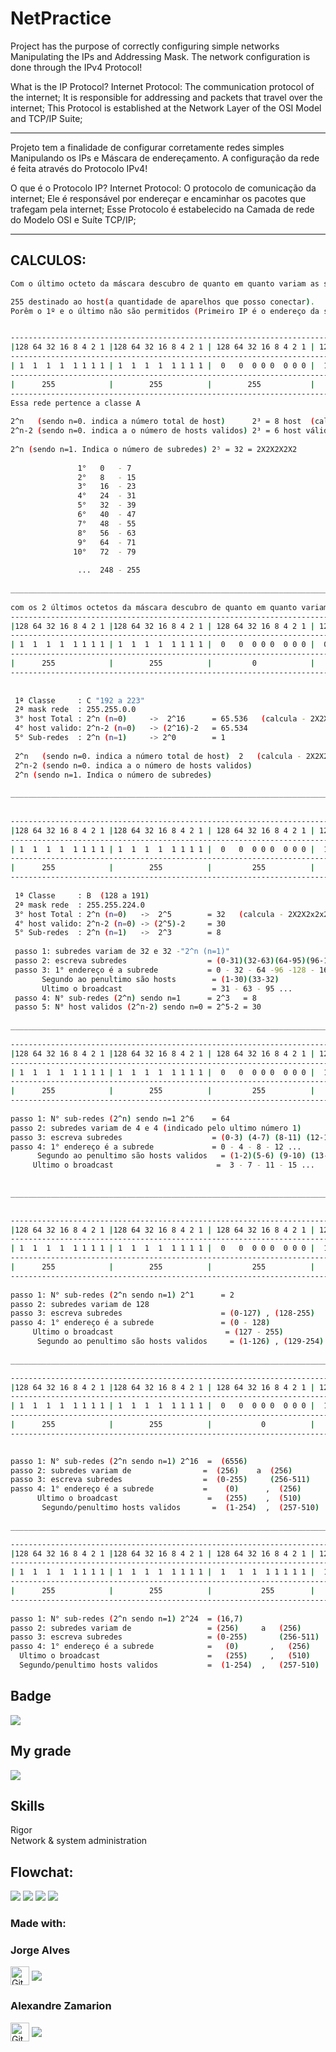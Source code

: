 # NetPractice

Project has the purpose of correctly configuring simple networks Manipulating the IPs and Addressing Mask.
The network configuration is done through the IPv4 Protocol!

What is the IP Protocol?
Internet Protocol: The communication protocol of the internet;
It is responsible for addressing and packets that travel over the internet;
This Protocol is established at the Network Layer of the OSI Model and TCP/IP Suite;

----------------------------------------------------------------------------------------
Projeto tem a finalidade de configurar corretamente redes simples Manipulando os IPs e Máscara de endereçamento.
A configuração da rede é feita através do Protocolo IPv4!

O que é o Protocolo IP?
Internet Protocol: O protocolo de comunicação da internet;
Ele é responsável por endereçar e encaminhar os pacotes que trafegam pela internet;
Esse Protocolo é estabelecido na Camada de rede do Modelo OSI e Suíte TCP/IP;

__________________________________________________________________________________________

## CALCULOS:

```bash
Com o último octeto da máscara descubro de quanto em quanto variam as sub-redes:

255 destinado ao host(a quantidade de aparelhos que posso conectar). 
Porêm o 1º e o último não são permitidos (Primeiro IP é o endereço da sub-rede e o último do broadcast).


-------------------------------------------------------------------------------------------		   	   
|128 64 32 16 8 4 2 1 |128 64 32 16 8 4 2 1 | 128 64 32 16 8 4 2 1 | 128 64 32 16 8 4 2 1 |
-------------------------------------------------------------------------------------------
| 1  1  1  1  1 1 1 1 | 1  1  1  1  1 1 1 1 |  0   0  0 0 0  0 0 0 |  1   1  1  1 1 0 0 0 |
------------------------------------------------------------------------------------------- 		
|      255            |        255          |        255           |         248          |
-------------------------------------------------------------------------------------------
Essa rede pertence a classe A
	 	
2^n   (sendo n=0. indica a número total de host)      2³ = 8 host  (calcula) 2X2X2     = 8
2^n-2 (sendo n=0. indica a o número de hosts validos) 2³ = 6 host válidos    2X2X2 - 2 = 6
 
2^n (sendo n=1. Indica o número de subredes) 2⁵ = 32 = 2X2X2X2X2
 		   			   
 			   1°	0   - 7	
 			   2°	8   - 15 
 			   3°	16  - 23	
 			   4°	24  - 31 
 			   5°	32  - 39
 			   6°	40  - 47
 			   7°	48  - 55
 			   8°	56  - 63
 			   9°	64  - 71
 			  10°   72  - 79
 			   
 			   ...	248 - 255	
       
__________________________________________________________________________________________			   
 	
com os 2 últimos octetos da máscara descubro de quanto em quanto variam as sub-redes:  
-------------------------------------------------------------------------------------------		   	   
|128 64 32 16 8 4 2 1 |128 64 32 16 8 4 2 1 | 128 64 32 16 8 4 2 1 | 128 64 32 16 8 4 2 1 |
-------------------------------------------------------------------------------------------
| 1  1  1  1  1 1 1 1 | 1  1  1  1  1 1 1 1 |  0   0  0 0 0  0 0 0 |  0   0  0  0 0 0 0 0 |
------------------------------------------------------------------------------------------- 		
|      255            |        255          |         0            |         0            |
-------------------------------------------------------------------------------------------
 			   
 			   
 1ª Classe     : C "192 a 223"
 2ª mask rede  : 255.255.0.0
 3° host Total : 2^n (n=0)     ->  2^16      = 65.536   (calcula - 2X2X2)  
 4° host valido: 2^n-2 (n=0)   -> (2^16)-2   = 65.534
 5° Sub-redes  : 2^n (n=1)     -> 2^0        = 1 
 
 2^n   (sendo n=0. indica a número total de host)  2   (calcula - 2X2X2)   
 2^n-2 (sendo n=0. indica a o número de hosts validos) 
 2^n (sendo n=1. Indica o número de subredes) 
 
__________________________________________________________________________________________
 
 
-------------------------------------------------------------------------------------------		   	   
|128 64 32 16 8 4 2 1 |128 64 32 16 8 4 2 1 | 128 64 32 16 8 4 2 1 | 128 64 32 16 8 4 2 1 |
-------------------------------------------------------------------------------------------
| 1  1  1  1  1 1 1 1 | 1  1  1  1  1 1 1 1 |  0   0  0 0 0  0 0 0 |  1   1  1  0 0 0 0 0 |
------------------------------------------------------------------------------------------- 		
|      255            |        255          |         255          |         224          |
-------------------------------------------------------------------------------------------
 
 1ª Classe     : B  (128 a 191)
 2ª mask rede  : 255.255.224.0
 3° host Total : 2^n (n=0)   ->  2^5        = 32   (calcula - 2X2X2x2x2)  
 4° host valido: 2^n-2 (n=0) -> (2^5)-2     = 30
 5° Sub-redes  : 2^n (n=1)   ->  2^3        = 8
  
 passo 1: subredes variam de 32 e 32 -"2^n (n=1)"
 passo 2: escreva subredes                  = (0-31)(32-63)(64-95)(96-127)(128-159)(160-191)(192-223)(224-255)
 passo 3: 1° endereço é a subrede           = 0 - 32 - 64 -96 -128 - 160 - 192 - 224 
  	   Segundo ao penultimo são hosts        = (1-30)(33-32)
  	   Ultimo o broadcast                    = 31 - 63 - 95 ...
 passo 4: N° sub-redes (2^n) sendo n=1      = 2^3   = 8
 passo 5: N° host validos (2^n-2) sendo n=0 = 2^5-2 = 30
 
_____________________________________________________________________________________________
              			    
-------------------------------------------------------------------------------------------		   	   
|128 64 32 16 8 4 2 1 |128 64 32 16 8 4 2 1 | 128 64 32 16 8 4 2 1 | 128 64 32 16 8 4 2 1 |
-------------------------------------------------------------------------------------------
| 1  1  1  1  1 1 1 1 | 1  1  1  1  1 1 1 1 |  0   0  0 0 0  0 0 0 |  1   1  1  1 1 1 0 0 |
------------------------------------------------------------------------------------------- 		
|      255            |        255          |         255          |         252          |
-------------------------------------------------------------------------------------------
 
passo 1: N° sub-redes (2^n) sendo n=1 2^6    = 64
passo 2: subredes variam de 4 e 4 (indicado pelo ultimo número 1)
passo 3: escreva subredes                    = (0-3) (4-7) (8-11) (12-15) ...
passo 4: 1° endereço é a subrede             = 0 - 4 - 8 - 12 ...
 	  Segundo ao penultimo são hosts validos   = (1-2)(5-6) (9-10) (13-14)
  	 Ultimo o broadcast                       =  3 - 7 - 11 - 15 ... 
  	  
  	  
_____________________________________________________________________________________________ 	  
 	  

-------------------------------------------------------------------------------------------		   	   
|128 64 32 16 8 4 2 1 |128 64 32 16 8 4 2 1 | 128 64 32 16 8 4 2 1 | 128 64 32 16 8 4 2 1 |
-------------------------------------------------------------------------------------------
| 1  1  1  1  1 1 1 1 | 1  1  1  1  1 1 1 1 |  0   0  0 0 0  0 0 0 |  1   0  0  0 0 0 0 0 |
-------------------------------------------------------------------------------------------
|      255            |        255          |         255          |         128          |
-------------------------------------------------------------------------------------------
  	  
passo 1: N° sub-redes (2^n sendo n=1) 2^1      = 2
passo 2: subredes variam de 128
passo 3: escreva subredes                      = (0-127) , (128-255)
passo 4: 1° endereço é a subrede               = (0 - 128)
  	 Ultimo o broadcast                         = (127 - 255)
 	  Segundo ao penultimo são hosts validos     = (1-126) , (129-254)
  	 	  
__________________________________________________________________________________________

-------------------------------------------------------------------------------------------
|128 64 32 16 8 4 2 1 |128 64 32 16 8 4 2 1 | 128 64 32 16 8 4 2 1 | 128 64 32 16 8 4 2 1 |
-------------------------------------------------------------------------------------------
| 1  1  1  1  1 1 1 1 | 1  1  1  1  1 1 1 1 |  0   0  0 0 0  0 0 0 |  1   0  0  0 0 0 0 0 |
-------------------------------------------------------------------------------------------
|      255            |        255          |           0          |           0          |
-------------------------------------------------------------------------------------------

 	
passo 1: N° sub-redes (2^n sendo n=1) 2^16  =  (6556)
passo 2: subredes variam de                =  (256)    a  (256)
passo 3: escreva subredes                  =  (0-255)     (256-511)
passo 4: 1° endereço é a subrede           = 	(0)      ,  (256)
  	  Ultimo o broadcast                    = 	(255)    ,  (510)
 	   Segundo/penultimo hosts validos       =  (1-254)  ,  (257-510)	
     
_________________________________________________________________________________________

-------------------------------------------------------------------------------------------
|128 64 32 16 8 4 2 1 |128 64 32 16 8 4 2 1 | 128 64 32 16 8 4 2 1 | 128 64 32 16 8 4 2 1 |
-------------------------------------------------------------------------------------------
| 1  1  1  1  1 1 1 1 | 1  1  1  1  1 1 1 1 |  1   1  1  1 1 1 1 1 |  1   0  0  0 0 0 0 0 |
-------------------------------------------------------------------------------------------
|      255            |        255          |           255        |           0          |
-------------------------------------------------------------------------------------------
 	
passo 1: N° sub-redes (2^n sendo n=1) 2^24  = (16,7)
passo 2: subredes variam de                 = (256)     a   (256)
passo 3: escreva subredes                   = (0-255)       (256-511)
passo 4: 1° endereço é a subrede            =	(0)       ,   (256)
  Ultimo o broadcast                        =	(255)     ,   (510)
  Segundo/penultimo hosts validos           =  (1-254)  ,   (257-510)	  
```

## Badge
<img src="./img/netpractice.png">

## My grade
<img src="./img/score.png">

## Skills
Rigor <br>
Network & system administration 

## Flowchat:
<img src="./img/classesIP.png">
<img src="./img/ipv4.png">
<img src="./img/mask.png">
<img src="./img/subredes.png">

### Made with: <br/>
### Jorge Alves
<div style="display: inline_block">
 <a href="https://github.com/jorgeedualves/jorgeedualves" target="_blank"><img align="center" alt="Github_Jorge" height="30" width="30" src="https://cdn-icons-png.flaticon.com/128/1051/1051275.png" target="_blank"></a>
 <a href="https://www.linkedin.com/in/jorge-eduardo-alves-094b4331/" target="_blank"><img align="center"src="https://img.shields.io/badge/-LinkedIn-%230077B5?style=for-the-badge&logo=linkedin&logoColor=white" target="_blank"></a> 
</div>

### Alexandre Zamarion
<div style="display: inline_block">
 <a href="https://github.com/alezamarion" target="_blank"><img align="center" alt="Github_Jorge" height="30" width="30" src="https://cdn-icons-png.flaticon.com/128/1051/1051275.png" target="_blank"></a>
 <a href="https://www.linkedin.com/in/alexandre-zamarion-cepeda-a3766323a/" target="_blank"><img align="center"src="https://img.shields.io/badge/-LinkedIn-%230077B5?style=for-the-badge&logo=linkedin&logoColor=white" target="_blank"></a> 
</div>

